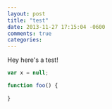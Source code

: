 ```yaml
---
layout: post
title: "test"
date: 2013-11-27 17:15:04 -0600
comments: true
categories: 
---
```


Hey here's a test!

``` js
var x = null;

function foo() {
   
}
```
